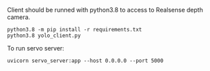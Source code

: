 Client should be runned with python3.8 to access to Realsense depth camera.
```
python3.8 -m pip install -r requirements.txt
python3.8 yolo_client.py
```
To run servo server:
```
uvicorn servo_server:app --host 0.0.0.0 --port 5000
```